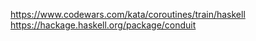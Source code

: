 <https://www.codewars.com/kata/coroutines/train/haskell>  
<https://hackage.haskell.org/package/conduit>